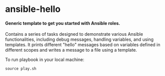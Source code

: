 # ansible-hello

#### Generic template to get you started with Ansible roles.

Contains a series of tasks designed to demonstrate various Ansible functionalities, including debug messages, handling variables, and using templates. It prints different "hello" messages based on variables defined in different scopes and writes a message to a file using a template.

To run playbook in your local machine:
```
source play.sh
```


